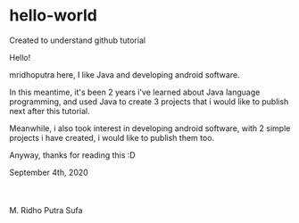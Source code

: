 # hello-world
Created to understand github tutorial

Hello!

mridhoputra here, I like Java and developing android software.

In this meantime, it's been 2 years i've learned about Java language programming, and used Java to create 3 projects that i would like to publish next after this tutorial.

Meanwhile, i also took interest in developing android software, with 2 simple projects i have created, i would like to publish them too.

Anyway, thanks for reading this :D


September 4th, 2020
<br>
<br>
<br>
<br>
M. Ridho Putra Sufa
